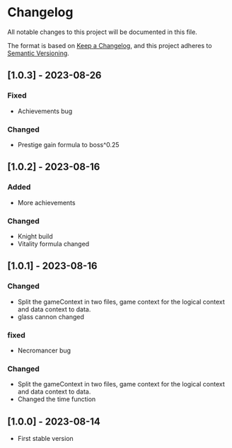 # Changelog

All notable changes to this project will be documented in this file.

The format is based on [Keep a Changelog](https://keepachangelog.com/en/1.0.0/),
and this project adheres to [Semantic Versioning](https://semver.org/spec/v2.0.0.html).

## [1.0.3] - 2023-08-26
### Fixed
- Achievements bug

### Changed
- Prestige gain formula to boss^0.25

## [1.0.2] - 2023-08-16
### Added
- More achievements

### Changed
- Knight build 
- Vitality formula changed

## [1.0.1] - 2023-08-16

### Changed
- Split the gameContext in two files, game context for the logical context and data context to data.
- glass cannon changed

### fixed
- Necromancer bug


### Changed
- Split the gameContext in two files, game context for the logical context and data context to data.
- Changed the time function

## [1.0.0] - 2023-08-14
- First stable version





